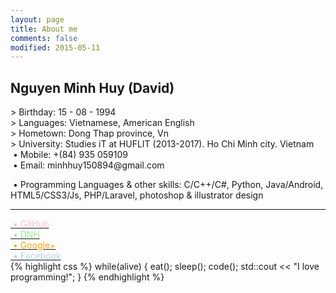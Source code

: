 ```yaml
---
layout: page
title: About me
comments: false
modified: 2015-05-11
---
```

<h2>Nguyen Minh Huy (David)</h2>
> Birthday: 15 - 08 - 1994<br>
> Languages: Vietnamese, American English<br>
> Hometown: Dong Thap province, Vn<br>
> University: Studies iT at HUFLIT (2013-2017). Ho Chi Minh city. Vietnam<br>
&nbsp;&bull;&nbsp;Mobile: +(84) 935 059109<br>
&nbsp;&bull;&nbsp;Email: minhhuy150894@gmail.com<br>

&nbsp;&bull;&nbsp;Programming Languages & other skills: C/C++/C#, Python, Java/Android, HTML5/CSS3/Js, PHP/Laravel, photoshop & illustrator design<br>
<hr>
<a href="http://github.com/minhhuy150894"><font color="pink">&nbsp;&bull;&nbsp;GitHub</font></a><br>
<a href="http://daynhauhoc.com/users/david15894"><font color="lightgreen">&nbsp;&bull;&nbsp;DNH</font></a><br>
<a href="https://plus.google.com/u/0/+HuyNguyenMinhStormChaser"><font color="orange">&nbsp;&bull;&nbsp;Google+</font></a><br>
<a href="http://www.facebook.com/david15894"><font color="lightblue">&nbsp;&bull;&nbsp;Facebook</font></a>
<br>
{% highlight css %}
while(alive) {
    eat();
    sleep();
    code();
    std::cout << "I love programming!";
}
{% endhighlight %}
